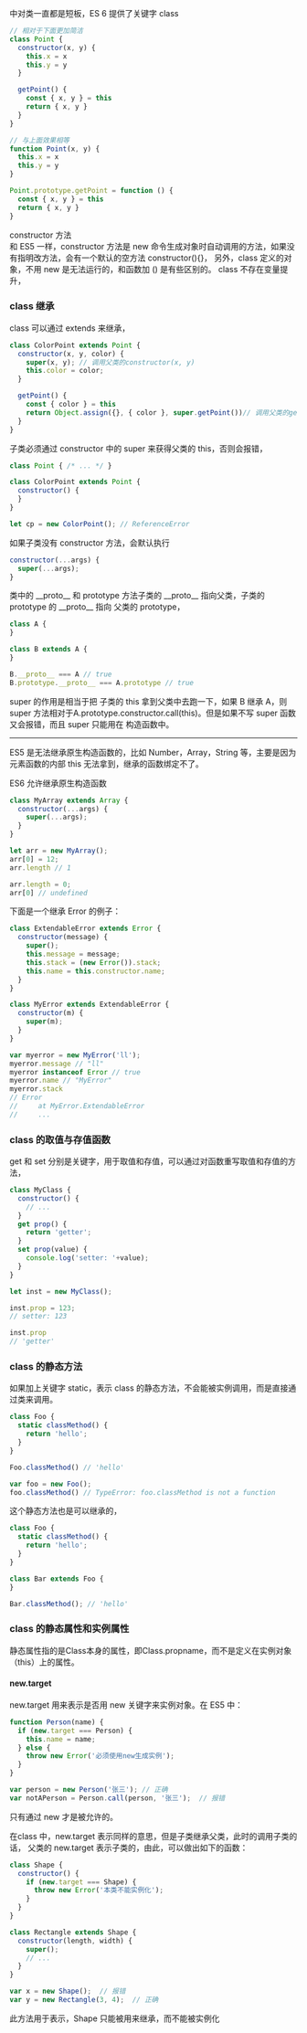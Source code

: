 中对类一直都是短板，ES 6 提供了关键字 class
```javascript
// 相对于下面更加简洁
class Point {
  constructor(x, y) {
    this.x = x
    this.y = y
  }

  getPoint() {
    const { x, y } = this
    return { x, y }
  }
}

// 与上面效果相等
function Point(x, y) {
  this.x = x
  this.y = y
}

Point.prototype.getPoint = function () {
  const { x, y } = this
  return { x, y }
}
```
constructor 方法  
和 ES5 一样，constructor 方法是 new 命令生成对象时自动调用的方法，如果没有指明改方法，会有一个默认的空方法 constructor(){}，
另外，class 定义的对象，不用 new 是无法运行的，和函数加 () 是有些区别的。
class 不存在变量提升，

### class 继承
class 可以通过 extends 来继承，
```javascript
class ColorPoint extends Point {
  constructor(x, y, color) {
    super(x, y); // 调用父类的constructor(x, y)
    this.color = color;
  }

  getPoint() {
    const { color } = this
    return Object.assign({}, { color }, super.getPoint())// 调用父类的getPoint()
  }
}
```
子类必须通过 constructor 中的 super 来获得父类的 this，否则会报错，
```javascript
class Point { /* ... */ }

class ColorPoint extends Point {
  constructor() {
  }
}

let cp = new ColorPoint(); // ReferenceError
```
如果子类没有 constructor 方法，会默认执行
```javascript
constructor(...args) {
  super(...args);
}
```
类中的 \_\_proto__ 和 prototype 方法子类的 \_\_proto__ 指向父类，子类的 prototype 的 \_\_proto__ 指向 父类的 prototype，
```javascript
class A {
}

class B extends A {
}

B.__proto__ === A // true
B.prototype.__proto__ === A.prototype // true
```
super 的作用是相当于把 子类的 this 拿到父类中去跑一下，如果 B 继承 A，则 super 方法相对于A.prototype.constructor.call(this)。但是如果不写 super 函数又会报错，而且 super 只能用在 构造函数中。

-----
ES5 是无法继承原生构造函数的，比如 Number，Array，String 等，主要是因为元素函数的内部 this 无法拿到，继承的函数绑定不了。

ES6 允许继承原生构造函数
```javascript
class MyArray extends Array {
  constructor(...args) {
    super(...args);
  }
}

let arr = new MyArray();
arr[0] = 12;
arr.length // 1

arr.length = 0;
arr[0] // undefined
```
下面是一个继承 Error 的例子：
```javascript
class ExtendableError extends Error {
  constructor(message) {
    super();
    this.message = message;
    this.stack = (new Error()).stack;
    this.name = this.constructor.name;
  }
}

class MyError extends ExtendableError {
  constructor(m) {
    super(m);
  }
}

var myerror = new MyError('ll');
myerror.message // "ll"
myerror instanceof Error // true
myerror.name // "MyError"
myerror.stack
// Error
//     at MyError.ExtendableError
//     ...
```

### class 的取值与存值函数
get 和 set 分别是关键字，用于取值和存值，可以通过对函数重写取值和存值的方法，
```javascript
class MyClass {
  constructor() {
    // ...
  }
  get prop() {
    return 'getter';
  }
  set prop(value) {
    console.log('setter: '+value);
  }
}

let inst = new MyClass();

inst.prop = 123;
// setter: 123

inst.prop
// 'getter'
```
### class 的静态方法
如果加上关键字 static，表示 class 的静态方法，不会能被实例调用，而是直接通过类来调用。
```javascript
class Foo {
  static classMethod() {
    return 'hello';
  }
}

Foo.classMethod() // 'hello'

var foo = new Foo();
foo.classMethod() // TypeError: foo.classMethod is not a function
```
这个静态方法也是可以继承的，
```javascript
class Foo {
  static classMethod() {
    return 'hello';
  }
}

class Bar extends Foo {
}

Bar.classMethod(); // 'hello'
```
### class 的静态属性和实例属性
静态属性指的是Class本身的属性，即Class.propname，而不是定义在实例对象（this）上的属性。
#### new.target
new.target 用来表示是否用 new 关键字来实例对象。在 ES5 中：
```javascript
function Person(name) {
  if (new.target === Person) {
    this.name = name;
  } else {
    throw new Error('必须使用new生成实例');
  }
}

var person = new Person('张三'); // 正确
var notAPerson = Person.call(person, '张三');  // 报错
```
只有通过 new 才是被允许的。

在class 中，new.target 表示同样的意思，但是子类继承父类，此时的调用子类的话， 父类的 new.target 表示子类的，由此，可以做出如下的函数：
```javascript
class Shape {
  constructor() {
    if (new.target === Shape) {
      throw new Error('本类不能实例化');
    }
  }
}

class Rectangle extends Shape {
  constructor(length, width) {
    super();
    // ...
  }
}

var x = new Shape();  // 报错
var y = new Rectangle(3, 4);  // 正确
```
此方法用于表示，Shape 只能被用来继承，而不能被实例化

